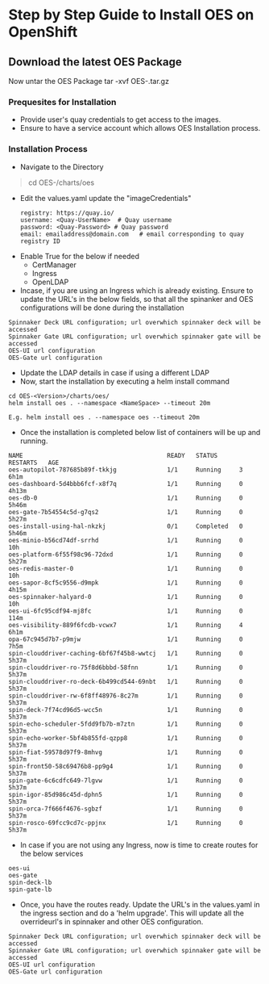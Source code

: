# Step by Step Guide to Install OES on OpenShift
## Download the latest OES Package

Now untar the OES Package
tar -xvf OES-<Version>.tar.gz

### Prequesites for Installation
- Provide user's quay credentials to get access to the images.
- Ensure to have a service account which allows OES Installation process.

### Installation Process
- Navigate to the Directory
> cd OES-<Version>/charts/oes
- Edit the values.yaml update the "imageCredentials"
    ```
    registry: https://quay.io/
    username: <Quay-UserName>  # Quay username
    password: <Quay-Password> # Quay password
    email: emailaddress@domain.com   # email corresponding to quay registry ID
- Enable True for the below if needed
    - CertManager
    - Ingress
    - OpenLDAP
- Incase, if you are using an Ingress which is already existing. Ensure to update the URL's in the below fields, so that all the spinanker and OES configurations will be done during the installation
```
Spinnaker Deck URL configuration; url overwhich spinnaker deck will be accessed
Spinnaker Gate URL configuration; url overwhich spinnaker gate will be accessed
OES-UI url configuration
OES-Gate url configuration
```

- Update the LDAP details in case if using a different LDAP
- Now, start the installation by executing a helm install command
```
cd OES-<Version>/charts/oes/
helm install oes . --namespace <NameSpace> --timeout 20m

E.g. helm install oes . --namespace oes --timeout 20m
```
- Once the installation is completed below list of containers will be up and running.
```
NAME                                        READY   STATUS      RESTARTS   AGE
oes-autopilot-787685b89f-tkkjg              1/1     Running     3          6h1m
oes-dashboard-5d4bbb6fcf-x8f7q              1/1     Running     0          4h13m
oes-db-0                                    1/1     Running     0          5h46m
oes-gate-7b54554c5d-g7qs2                   1/1     Running     0          5h27m
oes-install-using-hal-nkzkj                 0/1     Completed   0          5h46m
oes-minio-b56cd74df-srrhd                   1/1     Running     0          10h
oes-platform-6f55f98c96-72dxd               1/1     Running     0          5h27m
oes-redis-master-0                          1/1     Running     0          10h
oes-sapor-8cf5c9556-d9mpk                   1/1     Running     0          4h15m
oes-spinnaker-halyard-0                     1/1     Running     0          10h
oes-ui-6fc95cdf94-mj8fc                     1/1     Running     0          114m
oes-visibility-889f6fcdb-vcwx7              1/1     Running     4          6h1m
opa-67c945d7b7-p9mjw                        1/1     Running     0          7h5m
spin-clouddriver-caching-6bf67f45b8-wwtcj   1/1     Running     0          5h37m
spin-clouddriver-ro-75f8d6bbbd-58fnn        1/1     Running     0          5h37m
spin-clouddriver-ro-deck-6b499cd544-69nbt   1/1     Running     0          5h37m
spin-clouddriver-rw-6f8ff48976-8c27m        1/1     Running     0          5h37m
spin-deck-7f74cd96d5-wcc5n                  1/1     Running     0          5h37m
spin-echo-scheduler-5fdd9fb7b-m7ztn         1/1     Running     0          5h37m
spin-echo-worker-5bf4b855fd-qzpp8           1/1     Running     0          5h37m
spin-fiat-59578d97f9-8mhvg                  1/1     Running     0          5h37m
spin-front50-58c69476b8-pp9g4               1/1     Running     0          5h37m
spin-gate-6c6cdfc649-7lgvw                  1/1     Running     0          5h37m
spin-igor-85d986c45d-dphn5                  1/1     Running     0          5h37m
spin-orca-7f666f4676-sgbzf                  1/1     Running     0          5h37m
spin-rosco-69fcc9cd7c-ppjnx                 1/1     Running     0          5h37m
```

- In case if you are not using any Ingress, now is time to create routes for the below services

```
oes-ui
oes-gate
spin-deck-lb
spin-gate-lb
```

- Once, you have the routes ready. Update the URL's in the values.yaml in the ingress section and do a 'helm upgrade'. This will update all the overrideurl's in spinnaker and other OES configuration.

```
Spinnaker Deck URL configuration; url overwhich spinnaker deck will be accessed
Spinnaker Gate URL configuration; url overwhich spinnaker gate will be accessed
OES-UI url configuration
OES-Gate url configuration
```

